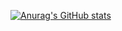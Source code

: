 [![Anurag's GitHub stats](https://github-readme-stats.vercel.app/api?username=LittleSaltFish&show_icons=true&theme=dracula)](https://github.com/LittleSaltFish)

